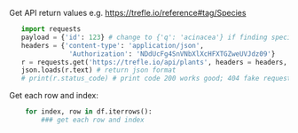  
 Get API return values e.g. https://trefle.io/reference#tag/Species
 ```python
    import requests
    payload = {'id': 123} # change to {'q': 'acinacea'} if finding specific plant
    headers = {'content-type': 'application/json',
                'Authorization': 'NDdUcFg4SnVNbXlXcHFXTGZweUVJdz09'}
    r = requests.get('https://trefle.io/api/plants', headers = headers, params=payload)
    json.loads(r.text) # return json format
    # print(r.status_code) # print code 200 works good; 404 fake request; 400 something wrong
 ```

Get each row and index:
```python
    for index, row in df.iterrows():
        ### get each row and index 
```
